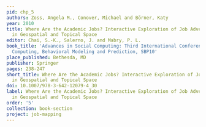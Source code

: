 ```yaml
---
pid: chp_5
authors: Zoss, Angela M., Conover, Michael and Börner, Katy
year: 2010
title: Where Are the Academic Jobs? Interactive Exploration of Job Advertisements
  in Geospatial and Topical Space
editor: Chai, S.-K., Salerno, J. and Mabry, P. L.
book_title: 'Advances in Social Computing: Third International Conference on Social
  Computing, Behavioral Modeling and Prediction, SBP10'
place_published: Bethesda, MD
publisher: Springer
pages: 238-247
short_title: Where Are the Academic Jobs? Interactive Exploration of Job Advertisements
  in Geospatial and Topical Space
doi: 10.1007/978-3-642-12079-4_30
label: Where Are the Academic Jobs? Interactive Exploration of Job Advertisements
  in Geospatial and Topical Space
order: '5'
collection: book-section
project: job-mapping
---
```

